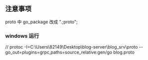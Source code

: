 ## 注意事项
proto 中 go_package 改成 ".;proto";

### windows 运行
//  protoc -I=C:\Users\82149\Desktop\blog-server\blog_srv\proto --go_out=plugins=grpc,paths=source_relative:gen/go blog.proto